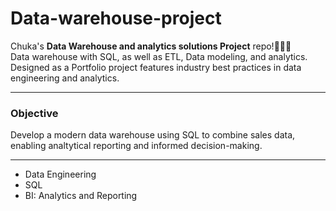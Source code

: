 # Data-warehouse-project

Chuka's **Data Warehouse and analytics solutions Project** repo!🧑🏽‍💻<br>
Data warehouse with SQL, as well as ETL, Data modeling, and analytics.
Designed as a Portfolio project features industry best practices in data engineering and analytics.

---

### Objective
Develop a modern data warehouse using SQL to combine sales data, enabling analtytical reporting and informed decision-making.

---
- Data Engineering
- SQL
- BI: Analytics and Reporting
 
